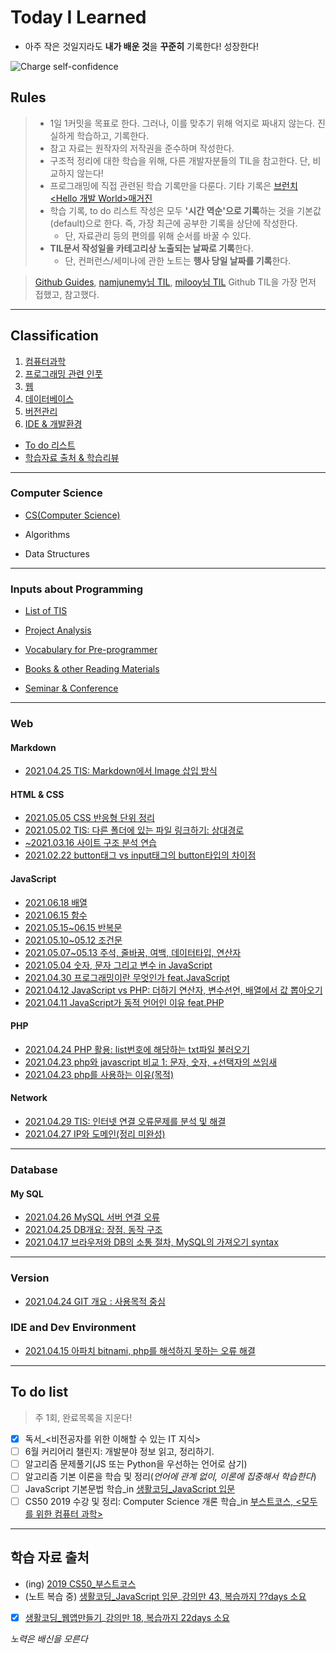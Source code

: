 # Today I Learned

* 아주 작은 것일지라도 **내가 배운 것**을 **꾸준히** 기록한다! 성장한다!

![Charge self-confidence](https://media.giphy.com/media/E72zBwfDfxRwLu5vbB/giphy.gif)

## Rules

> * 1일 1커밋을 목표로 한다. 그러나, 이를 맞추기 위해 억지로 짜내지 않는다. 진실하게 학습하고, 기록한다.
> * 참고 자료는 원작자의 저작권을 준수하며 작성한다. <!--(내용 언급이 아닌 링크 작성은 가능한것인지? 알아볼 것)-->
> * 구조적 정리에 대한 학습을 위해, 다른 개발자분들의 TIL을 참고한다. 단, 비교하지 않는다!
> * 프로그래밍에 직접 관련된 학습 기록만을 다룬다. 기타 기록은 [브런치 <Hello 개발 World>매거진](https://brunch.co.kr/magazine/this)
> * 학습 기록, to do 리스트 작성은 모두 **'시간 역순'으로 기록**하는 것을 기본값(default)으로 한다. 즉, 가장 최근에 공부한 기록을 상단에 작성한다.
>   * 단, 자료관리 등의 편의를 위해 순서를 바꿀 수 있다.
> * **TIL문서 작성일을 카테고리상 노출되는 날짜로 기록**한다.
>   * 단, 컨퍼런스/세미나에 관한 노트는 **행사 당일 날짜를 기록**한다.

> [Github Guides](https://guides.github.com/features/mastering-markdown/),
> [namjunemy님 TIL](https://github.com/namjunemy/TIL#readme),
> [milooy님 TIL](https://github.com/milooy/TIL) Github TIL을 가장 먼저 접했고, 참고했다.
----

## Classification

1. [컴퓨터과학](#computer-science)
2. [프로그래밍 관련 인풋](#inputs-about-programming)
3. [웹](#web)
4. [데이터베이스](#database)
5. [버전관리](#version)
6. [IDE & 개발환경](#ide-and-dev-environment)
* [To do 리스트](#to-do-list)
* [학습자료 출처 & 학습리뷰](#학습-자료-출처)

----
<!--TIS 또는 트러블슈팅 카테고리 만들기_트러블슈팅 내용을 각 학습노트에 적더라도, 해결한 문제의 제목과 해결방식을 요약해서 따로 정리해두는 리스트 필요! 이 카테고리가 바로 그 리스트! / 학습내용과 트러블슈팅을 따로 구분하여, 후에 참고하기 편리하게 하기 위해서다.-->
### Computer Science

* [CS(Computer Science)](https://github.com/ShinAhYoung21/TIL/blob/main/CS50/CS50_0.md)

* Algorithms

* Data Structures
----
### Inputs about Programming

* [List of TIS](https://github.com/ShinAhYoung21/TIL/blob/main/category_list/tisList.md)

* [Project Analysis](https://github.com/ShinAhYoung21/TIL/blob/main/pjt_analysis/pjt_0_careerly.md)

* [Vocabulary for Pre-programmer](https://github.com/ShinAhYoung21/TIL/blob/main/category_list/voca.md)

* [Books & other Reading Materials](https://github.com/ShinAhYoung21/TIL/blob/main/category_list/readings.md)

* [Seminar & Conference](https://github.com/ShinAhYoung21/TIL/blob/main/Seminar/seminar.md)

----
### Web

#### Markdown

* [2021.04.25 TIS: Markdown에서 Image 삽입 방식](https://github.com/ShinAhYoung21/TIL/blob/main/Markdown/md_1.md)

#### HTML & CSS

* [2021.05.05 CSS 반응형 단위 정리](https://github.com/ShinAhYoung21/TIL/blob/main/HTML&CSS/css_1_resp.md)
* [2021.05.02 TIS: 다른 폴더에 있는 파일 링크하기: 상대경로](https://github.com/ShinAhYoung21/TIL/blob/main/HTML&CSS/html_1_path.md)
* [~2021.03.16 사이트 구조 분석 연습](https://archive-shin.tistory.com/category/TIL:%20practices/%EC%82%AC%EC%9D%B4%ED%8A%B8%20%EB%B6%84%EC%84%9D?page=1)
* [2021.02.22 button태그 vs input태그의 button타입의 차이점](https://archive-shin.tistory.com/8?category=1193426)

#### JavaScript

* [2021.06.18 배열](https://github.com/ShinAhYoung21/TIL/blob/main/JS/js_7_array.md)
* [2021.06.15 함수](https://github.com/ShinAhYoung21/TIL/blob/main/JS/js_6_function.md)
* [2021.05.15~06.15 반복문](https://github.com/ShinAhYoung21/TIL/blob/main/JS/js_5_loop.md)
* [2021.05.10~05.12 조건문](https://github.com/ShinAhYoung21/TIL/blob/main/JS/js_4_cond.md)
* [2021.05.07~05.13 주석, 줄바꿈, 여백, 데이터타입, 연산자](https://github.com/ShinAhYoung21/TIL/blob/main/JS/js_3_commentToOperator.md)
* [2021.05.04 숫자, 문자 그리고 변수 in JavaScript](https://github.com/ShinAhYoung21/TIL/blob/main/JS/js_2_numToVar.md)
* [2021.04.30 프로그래밍이란 무엇인가 feat.JavaScript](https://github.com/ShinAhYoung21/TIL/blob/main/JS/js_1.md)
* [2021.04.12 JavaScript vs PHP: 더하기 연산자, 변수선언, 배열에서 값 뽑아오기](https://archive-shin.tistory.com/52?category=1193427)
* [2021.04.11 JavaScript가 동적 언어인 이유 feat.PHP](https://archive-shin.tistory.com/51?category=1193427)

#### PHP

* [2021.04.24 PHP 활용: list번호에 해당하는 txt파일 불러오기](https://github.com/ShinAhYoung21/TIL/blob/main/PHP/php_3.md)
* [2021.04.23 php와 javascript 비교 1: 문자, 숫자, +선택자의 쓰임새](https://github.com/ShinAhYoung21/TIL/blob/main/PHP/php_2.md)
* [2021.04.23 php를 사용하는 이유(목적)](https://github.com/ShinAhYoung21/TIL/blob/main/PHP/php_1.md)

#### Network

* [2021.04.29 TIS: 인터넷 연결 오류문제를 분석 및 해결](https://github.com/ShinAhYoung21/TIL/blob/main/Network/nw_2.md)
* [2021.04.27 IP와 도메인(정리 미완성)](https://github.com/ShinAhYoung21/TIL/blob/main/Network/nw_1.md)
----
### Database

#### My SQL

* [2021.04.26 MySQL 서버 연결 오류](https://github.com/ShinAhYoung21/TIL/blob/main/DB/error_1.md)
* [2021.04.25 DB개요: 장점, 동작 구조](https://github.com/ShinAhYoung21/TIL/blob/main/DB/db_1.md)
* [2021.04.17 브라우저와 DB의 소통 절차, MySQL의 가져오기 syntax](https://archive-shin.tistory.com/59?category=1198036)
----
### Version

* [2021.04.24 GIT 개요 : 사용목적 중심](https://github.com/ShinAhYoung21/TIL/blob/main/GIT_GitHub/git_1.md)

### IDE and Dev Environment

* [2021.04.15 아파치 bitnami, php를 해석하지 못하는 오류 해결](https://archive-shin.tistory.com/57?category=1197772)
----
## To do list

> 주 1회, 완료목록을 지운다!

- [X] 독서_<비전공자를 위한 이해할 수 있는 IT 지식>
- [ ] 6월 커리어리 챌린지: 개발분야 정보 읽고, 정리하기.
- [ ] 알고리즘 문제풀기(JS 또는 Python을 우선하는 언어로 삼기)
- [ ] 알고리즘 기본 이론을 학습 및 정리(*언어에 관계 없이, 이론에 집중해서 학습한다*)
- [ ] JavaScript 기본문법 학습_in [생활코딩_JavaScript 입문](https://youtube.com/playlist?list=PLuHgQVnccGMA4uSig3hCjl7wTDeyIeZVU)
- [ ] CS50 2019 수강 및 정리: Computer Science 개론 학습_in [부스트코스, <모두를 위한 컴퓨터 과학>](https://www.boostcourse.org/cs112)
----
## 학습 자료 출처

* (ing) [2019 CS50_부스트코스](https://www.boostcourse.org/cs112)
* (노트 복습 중) [생활코딩_JavaScript 입문](https://youtube.com/playlist?list=PLuHgQVnccGMA4uSig3hCjl7wTDeyIeZVU)_[강의만 43, 복습까지 ??days 소요](https://github.com/ShinAhYoung21/TIL/blob/main/goal_result/JS_syntax.md)
* [X] [생활코딩_웹앱만들기](https://youtube.com/playlist?list=PLuHgQVnccGMAE4Sn_SYvMw5-qEADJcU-X)_[강의만 18, 복습까지 22days 소요](https://github.com/ShinAhYoung21/TIL/blob/main/goal_result/webApp.md)


*노력은 배신을 모른다*